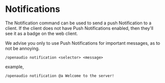 [//]: # (TITLE:Notifications)
[//]: # (ICON:far fa-comment-dots)
[//]: # (DESCRIPTION:Using the notification sub command)
[//]: # (TAGS:notifications,notification,commands)
[//]: # (COMMANDS:/oa notification {selector} {message},Sends a notification to the clients webpage. ex. /oa notification @a hello world)

# Notifications
The Notification command can be used to send a push Notification to a client. If the client does not have Push Notifications enabled, then they'll see it as a badge on the web client.

We advise you only to use Push Notifications for important messages, as to not be annoying.
```
/openaudio notification <selector> <message> 
```

example,
```
/openaudio notification @a Welcome to the server!
```